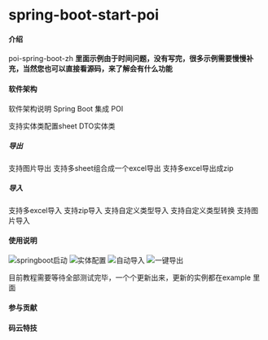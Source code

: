 # spring-boot-start-poi

#### 介绍
poi-spring-boot-zh
 **里面示例由于时间问题，没有写完，很多示例需要慢慢补充，当然您也可以直接看源码，来了解会有什么功能** 

#### 软件架构
软件架构说明
Spring Boot 集成 POI

支持实体类配置sheet DTO实体类

##### 导出
支持图片导出
支持多sheet组合成一个excel导出
支持多excel导出成zip

##### 导入
支持多excel导入
支持zip导入
支持自定义类型导入
支持自定义类型转换
支持图片导入



#### 使用说明
![springboot启动](https://images.gitee.com/uploads/images/2020/0612/225342_d99139ac_2220484.png "springBootApplication.png")
![实体配置](https://images.gitee.com/uploads/images/2020/0612/225359_832f32b8_2220484.png "配置1.png")
![自动导入](https://images.gitee.com/uploads/images/2020/0612/225413_3a3dad6e_2220484.png "参数使用.png")
![一键导出](https://images.gitee.com/uploads/images/2020/0612/225432_3820a386_2220484.png "导出.png")

目前教程需要等待全部测试完毕，一个个更新出来，更新的实例都在example 里面


#### 参与贡献




#### 码云特技

